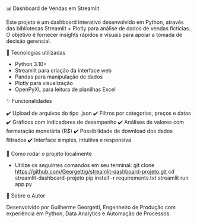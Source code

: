📊 Dashboard de Vendas em Streamlit

Este projeto é um dashboard interativo desenvolvido em Python, através das bibliotecas Streamlit + Plotly para análise de dados de vendas fictícias.
O objetivo é fornecer insights rápidos e visuais para apoiar a tomada de decisão gerencial.

🚀 Tecnologias utilizadas

- Python 3.10+
- Streamlit para criação da interface web
- Pandas para manipulação de dados
- Plotly para visualização
- OpenPyXL para leitura de planilhas Excel

✨ Funcionalidades

✔️ Upload de arquivos do tipo .json
✔️ Filtros por categorias, preços e datas
✔️ Gráficos com indicadores de desempenho
✔️ Análises de valores com formatação monetária (R$)
✔️ Possibilidade de download dos dados filtrados
✔️ Interface simples, intuitiva e responsiva

🔧 Como rodar o projeto localmente

- Utilize os seguintes comandos em seu terminal:
git clone https://github.com/Georgettig/streamlit-dashboard-projeto.git
cd streamlit-dashboard-projeto
pip install -r requirements.txt
streamlit run app.py

📌 Sobre o Autor

Desenvolvido por Guilherme Georgetti, Engenheiro de Produção com experiência em Python, Data Analytics e Automação de Processos.
